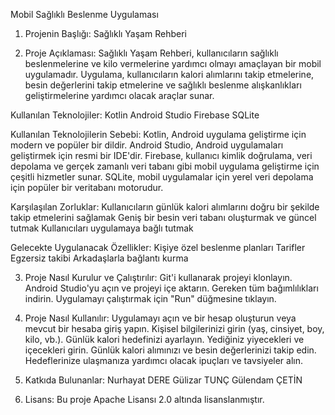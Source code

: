 Mobil Sağlıklı Beslenme Uygulaması
1. Projenin Başlığı: Sağlıklı Yaşam Rehberi

2. Proje Açıklaması:
Sağlıklı Yaşam Rehberi, kullanıcıların sağlıklı beslenmelerine ve kilo vermelerine yardımcı olmayı amaçlayan bir mobil uygulamadır. Uygulama, kullanıcıların kalori alımlarını takip etmelerine, besin değerlerini takip etmelerine ve sağlıklı beslenme alışkanlıkları geliştirmelerine yardımcı olacak araçlar sunar.

Kullanılan Teknolojiler:
Kotlin
Android Studio
Firebase
SQLite

Kullanılan Teknolojilerin Sebebi:
Kotlin, Android uygulama geliştirme için modern ve popüler bir dildir.
Android Studio, Android uygulamaları geliştirmek için resmi bir IDE'dir.
Firebase, kullanıcı kimlik doğrulama, veri depolama ve gerçek zamanlı veri tabanı gibi mobil uygulama geliştirme için çeşitli hizmetler sunar.
SQLite, mobil uygulamalar için yerel veri depolama için popüler bir veritabanı motorudur.

Karşılaşılan Zorluklar:
Kullanıcıların günlük kalori alımlarını doğru bir şekilde takip etmelerini sağlamak
Geniş bir besin veri tabanı oluşturmak ve güncel tutmak
Kullanıcıları uygulamaya bağlı tutmak


Gelecekte Uygulanacak Özellikler:
Kişiye özel beslenme planları
Tarifler
Egzersiz takibi
Arkadaşlarla bağlantı kurma

3. Proje Nasıl Kurulur ve Çalıştırılır:
Git'i kullanarak projeyi klonlayın.
Android Studio'yu açın ve projeyi içe aktarın.
Gereken tüm bağımlılıkları indirin.
Uygulamayı çalıştırmak için "Run" düğmesine tıklayın.

4. Proje Nasıl Kullanılır:
Uygulamayı açın ve bir hesap oluşturun veya mevcut bir hesaba giriş yapın.
Kişisel bilgilerinizi girin (yaş, cinsiyet, boy, kilo, vb.).
Günlük kalori hedefinizi ayarlayın.
Yediğiniz yiyecekleri ve içecekleri girin.
Günlük kalori alımınızı ve besin değerlerinizi takip edin.
Hedeflerinize ulaşmanıza yardımcı olacak ipuçları ve tavsiyeler alın.

5. Katkıda Bulunanlar:
Nurhayat DERE
Gülizar TUNÇ
Gülendam ÇETİN

6. Lisans:
Bu proje Apache Lisansı 2.0 altında lisanslanmıştır.
